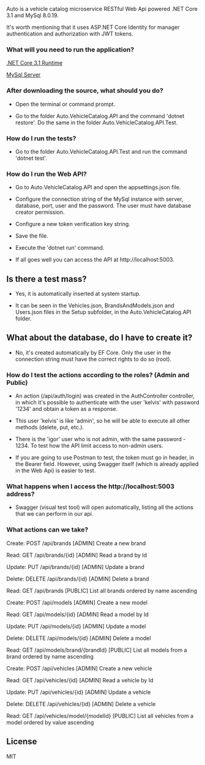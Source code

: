 
Auto is a vehicle catalog microservice RESTful Web Api powered .NET Core 3.1 and MySql 8.0.19.

It's worth mentioning that it uses ASP.NET Core Identity for manager authentication and authorization with JWT tokens.

### What will you need to run the application?

[.NET Core 3.1 Runtime](https://dotnet.microsoft.com/download)

[MySql Server](https://dev.mysql.com/downloads/mysql/)

### After downloading the source, what should you do?

 - Open the terminal or command prompt.

 - Go to the folder Auto.VehicleCatalog.API and the command 'dotnet restore'. Do the same in the folder Auto.VehicleCatalog.API.Test.

 ### How do I run the tests?

 - Go to the folder Auto.VehicleCatalog.API.Test and run the command 'dotnet test'.

### How do I run the Web API?

 - Go to Auto.VehicleCatalog.API and open the appsettings.json file.

 - Configure the connection string of the MySql instance with server, database, port, user and the password. The user must have database creator permission. 

 - Configure a new token verification key string.
 
 - Save the file.

- Execute the 'dotnet run' command.

- If all goes well you can access the API at http://localhost:5003.

## Is there a test mass?

- Yes, it is automatically inserted at system startup.

- It can be seen in the Vehicles.json, BrandsAndModels.json and Users.json files in the Setup subfolder, in the Auto.VehicleCatalog.API folder.

## What about the database, do I have to create it?

- No, it's created automatically by EF Core. Only the user in the connection string must have the correct rights to do so (root).

### How do I test the actions according to the roles? (Admin and Public)

- An action (/api/auth/login) was created in the AuthController controller, in which it's possible to authenticate with the user 'kelvis' with password '1234' and obtain a token as a response.

- This user 'kelvis' is like 'admin', so he will be able to execute all other methods (delete, put, etc.).

- There is the 'igor' user who is not admin, with the same password - 1234. To test how the API limit access to non-admin users.

- If you are going to use Postman to test, the token must go in header, in the Bearer field. However, using Swagger itself (which is already applied in the Web Api) is easier to test.

### What happens when I access the http://localhost:5003 address?

- Swagger (visual test tool) will open automatically, listing all the actions that we can perform in our api.

### What actions can we take?

Create: POST /api/brands [ADMIN]
Create a new brand

Read: GET /api/brands/{id} [ADMIN]
Read a brand by Id

Update: PUT /api/brands/{id} [ADMIN]
Update a brand

Delete: DELETE /api/brands/{id} [ADMIN]
Delete a brand

Read: GET /api/brands [PUBLIC]
List all brands ordered by name ascending

Create: POST /api/models [ADMIN]
Create a new model

Read: GET /api/models/{id} [ADMIN]
Read a model by Id

Update: PUT /api/models/{id} [ADMIN]
Update a model

Delete: DELETE /api/models/{id} [ADMIN]
Delete a model

Read: GET /api/models/brand/{brandId} [PUBLIC]
List all models from a brand ordered by name ascending

Create: POST /api/vehicles [ADMIN]
Create a new vehicle

Read: GET /api/vehicles/{id} [ADMIN]
Read a vehicle by Id

Update: PUT /api/vehicles/{id} [ADMIN]
Update a vehicle

Delete: DELETE /api/vehicles/{id} [ADMIN]
Delete a vehicle

Read: GET /api/vehicles/model/{modelId} [PUBLIC]
List all vehicles from a model ordered by value ascending

License
----

MIT
